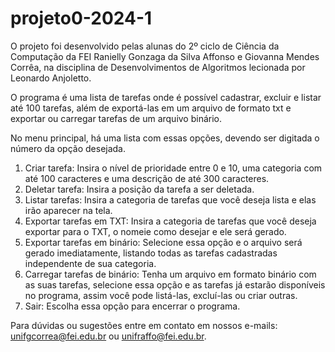 # projeto0-2024-1

O projeto foi desenvolvido pelas alunas do 2º ciclo de Ciência da Computação da FEI Ranielly Gonzaga da Silva Affonso e Giovanna Mendes Corrêa, na disciplina de Desenvolvimentos de Algoritmos lecionada por Leonardo Anjoletto.

O programa é uma lista de tarefas onde é possível cadastrar, excluir e listar até 100 tarefas, além de exportá-las em um arquivo de formato txt e exportar ou carregar tarefas de um arquivo binário.

No menu principal, há uma lista com essas opções, devendo ser digitada o número da opção desejada. 
1. Criar tarefa:
  Insira o nível de prioridade entre 0 e 10, uma categoria com até 100 caracteres e uma descrição de até 300 caracteres.
2. Deletar tarefa:
  Insira a posição da tarefa a ser deletada.
3. Listar tarefas:
  Insira a categoria de tarefas que você deseja lista e elas irão aparecer na tela.
4. Exportar tarefas em TXT:
  Insira a categoria de tarefas que você deseja exportar para o TXT, o nomeie como desejar e ele será gerado.
5. Exportar tarefas em binário:
   Selecione essa opção e o arquivo será gerado imediatamente, listando todas as tarefas cadastradas independente de sua categoria.
6. Carregar tarefas de binário:
   Tenha um arquivo em formato binário com as suas tarefas, selecione essa opção e as tarefas já estarão disponíveis no programa, assim você pode listá-las, excluí-las ou criar outras.
0. Sair:
   Escolha essa opção para encerrar o programa.

Para dúvidas ou sugestões entre em contato em nossos e-mails: unifgcorrea@fei.edu.br ou unifraffo@fei.edu.br.
